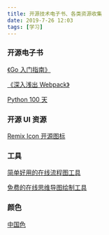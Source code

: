 ```yaml
---
title: 开源技术电子书、各类资源收集
date: 2019-7-26 12:03
tags: [学习]
---
```


<CreateTime/>
<TagLinks />

### 开源电子书

[《Go 入门指南》](https://github.com/Unknwon/the-way-to-go_ZH_CN)

[《深入浅出 Webpack》](https://github.com/gwuhaolin/dive-into-webpack)

[Python 100 天](https://github.com/jackfrued/Python-100-Days)

### 开源 UI 资源

[Remix Icon 开源图标](https://remixicon.com/)

### 工具

[简单好用的在线流程图工具](https://www.zenflowchart.com/)

[免费的在线思维导图绘制工具](https://zhimap.com/)

### 颜色

[中国色](http://zhongguose.com/)
